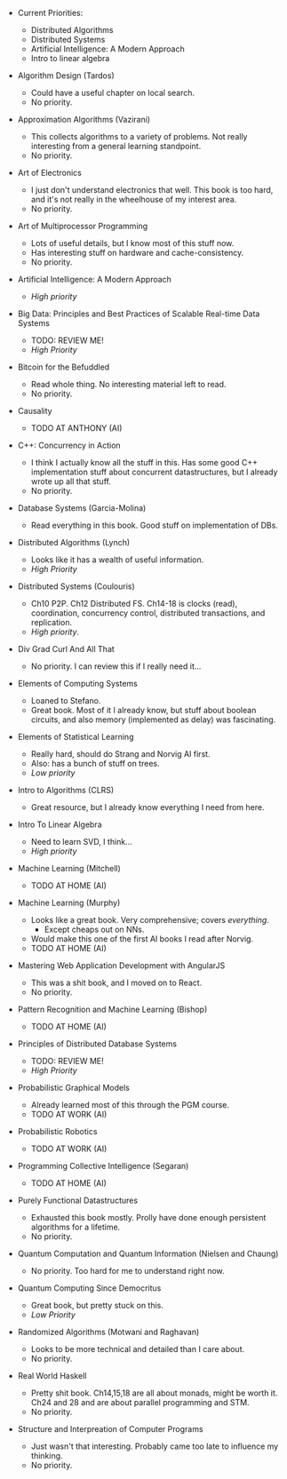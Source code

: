* Current Priorities:
    * Distributed Algorithms
    * Distributed Systems
    * Artificial Intelligence: A Modern Approach
    * Intro to linear algebra

* Algorithm Design (Tardos)
    * Could have a useful chapter on local search.
    * No priority.
* Approximation Algorithms (Vazirani)
    * This collects algorithms to a variety of problems. Not really
      interesting from a general learning standpoint.
    * No priority.
* Art of Electronics
    * I just don't understand electronics that well. This book is too
      hard, and it's not really in the wheelhouse of my interest area.
    * No priority.
* Art of Multiprocessor Programming
    * Lots of useful details, but I know most of this stuff now.
    * Has interesting stuff on hardware and cache-consistency.
    * No priority.
* Artificial Intelligence: A Modern Approach
    * *High priority*
* Big Data: Principles and Best Practices of Scalable Real-time Data Systems
    * TODO: REVIEW ME!
    * *High Priority*
* Bitcoin for the Befuddled
    * Read whole thing. No interesting material left to read.
    * No priority.
* Causality
    * TODO AT ANTHONY (AI)
* C++: Concurrency in Action
    * I think I actually know all the stuff in this. Has some good C++
      implementation stuff about concurrent datastructures, but I
      already wrote up all that stuff.
    * No priority.
* Database Systems (Garcia-Molina)
    * Read everything in this book. Good stuff on implementation of
      DBs.
* Distributed Algorithms (Lynch)
    * Looks like it has a wealth of useful information.
    * *High Priority*
* Distributed Systems (Coulouris)
    * Ch10 P2P. Ch12 Distributed FS. Ch14-18 is clocks (read),
      coordination, concurrency control, distributed transactions, and
      replication.
    * *High priority*.
* Div Grad Curl And All That
    * No priority. I can review this if I really need it...
* Elements of Computing Systems
    * Loaned to Stefano.
    * Great book. Most of it I already know, but stuff about boolean
      circuits, and also memory (implemented as delay) was fascinating.
* Elements of Statistical Learning
    * Really hard, should do Strang and Norvig AI first.
    * Also: has a bunch of stuff on trees.
    * *Low priority*
* Intro to Algorithms (CLRS)
    * Great resource, but I already know everything I need from here.
* Intro To Linear Algebra
    * Need to learn SVD, I think...
    * *High priority*
* Machine Learning (Mitchell)
    * TODO AT HOME (AI)
* Machine Learning (Murphy)
    * Looks like a great book. Very comprehensive; covers
      *everything*.
        * Except cheaps out on NNs.
    * Would make this one of the first AI books I read after Norvig.
    * TODO AT HOME (AI)
* Mastering Web Application Development with AngularJS
    * This was a shit book, and I moved on to React.
    * No priority.
* Pattern Recognition and Machine Learning (Bishop)
    * TODO AT HOME (AI)
* Principles of Distributed Database Systems
    * TODO: REVIEW ME!
    * *High Priority*
* Probabilistic Graphical Models
    * Already learned most of this through the PGM course.
    * TODO AT WORK (AI)
* Probabilistic Robotics
    * TODO AT WORK (AI)
* Programming Collective Intelligence (Segaran)
    * TODO AT HOME (AI)
* Purely Functional Datastructures
    * Exhausted this book mostly. Prolly have done enough persistent
      algorithms for a lifetime.
    * No priority.
* Quantum Computation and Quantum Information (Nielsen and Chaung)
    * No priority. Too hard for me to understand right now.
* Quantum Computing Since Democritus
    * Great book, but pretty stuck on this.
    * *Low Priority*
* Randomized Algorithms (Motwani and Raghavan)
    * Looks to be more technical and detailed than I care about.
    * No priority.
* Real World Haskell
    * Pretty shit book. Ch14,15,18 are all about monads, might be
      worth it. Ch24 and 28 and are about parallel programming and
      STM.
    * No priority.
* Structure and Interpreation of Computer Programs
    * Just wasn't that interesting. Probably came too late to
      influence my thinking.
    * No priority.
